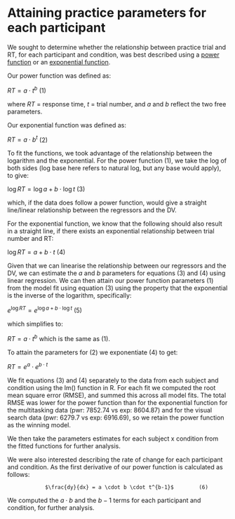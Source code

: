 # Attaining practice parameters for each participant

We sought to determine whether the relationship between practice trial and RT, for each participant and condition, was best described using a [power function](https://www.semanticscholar.org/paper/Mechanisms-of-Skill-Acquisition-and-the-Law-of-Newell/8f410281861aae69abb29bda90497c86ca929823) or an [exponential function](https://link.springer.com/article/10.3758/BF03212979).

Our power function was defined as:

$RT = a \cdot t^{b}$ 					(1)

where $RT$ = response time, $t$ = trial number, and $a$ and $b$ reflect the two free parameters.

Our exponential function was defined as:

$RT = a \cdot b^{t}$ 					(2)

To fit the functions, we took advantage of the relationship between the logarithm and the exponential. For the power function (1), we take the log of both sides (log base here refers to natural log, but any base would apply), to give:

$\log{RT} = \log{a} + b \cdot \log{t}$  		(3)

which, if the data does follow a power function, would give a straight line/linear relationship between the regressors and the DV.

For the exponential function, we know that the following should also result in a straight line, if there exists an exponential relationship between trial number and RT:

$\log{RT} = a +  b \cdot t$ 			(4)

Given that we can linearise the relationship between our regressors and the DV, we can estimate the $a$ and $b$ parameters for equations (3) and (4) using linear regression. We can then attain our power function parameters (1) from the model fit using equation (3) using the property that the exponential is the inverse of the logarithm, specifically:

$e^{\log{RT}} = e^{\log{a} + b \cdot \log{t}}$ 			(5)

which simplifies to:

$RT = a \cdot t^b$ which is the same as (1).

To attain the parameters for (2) we exponentiate (4) to get:

$RT = e^{a} \cdot e^{b \cdot t}$ 

We fit equations (3) and (4) separately to the data from each subject and condition using the lm() function in R. For each fit we computed the root mean square error (RMSE), and summed this across all model fits. The total RMSE was lower for the power function than for the exponential function for the multitasking data (pwr: 7852.74 vs exp: 8604.87) and for the visual search data (pwr: 6279.7 vs exp: 6916.69), so we retain the power function as the winning model.

We then take the parameters estimates for each subject x condition from the fitted functions for further analysis.

We were also interested describing the rate of change for each participant and condition. As the first derivative of our power function is calculated as follows:

                $\frac{dy}{dx} = a \cdot b \cdot t^{b-1}$        (6)

We computed the $a \cdot b$ and the $b-1$ terms for each participant and condition, for further analysis.

